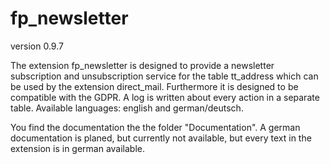 # fp_newsletter

version 0.9.7

The extension fp_newsletter is designed to provide a newsletter subscription and unsubscription service for the table tt_address which can be used
by the extension direct_mail. Furthermore it is designed to be compatible with the GDPR. A log is written about every action in a separate table.
Available languages: english and german/deutsch.

You find the documentation the the folder "Documentation". A german documentation is planed, but currently not available, but every text
in the extension is in german available.